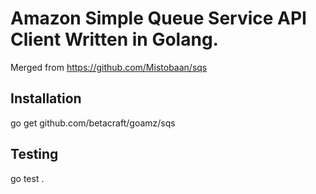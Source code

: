 Amazon Simple Queue Service API Client Written in Golang.
=========================================================

Merged from https://github.com/Mistobaan/sqs

Installation
------------

   go get github.com/betacraft/goamz/sqs


Testing
-------

   go test .
